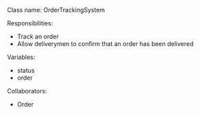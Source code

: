 Class name: OrderTrackingSystem

Responsibilities:
* Track an order
* Allow deliverymen to confirm that an order has been delivered

Variables:
* status
* order

Collaborators:
* Order
